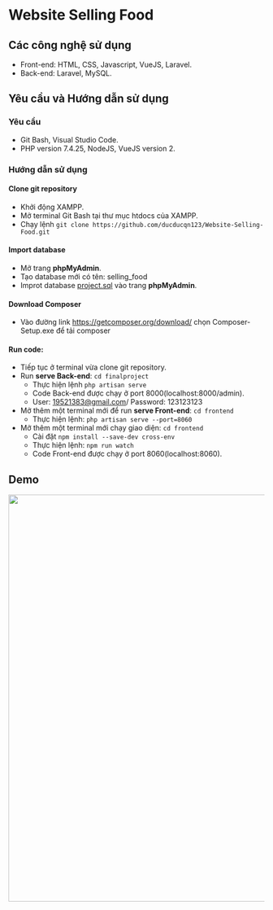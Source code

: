 # Website Selling Food
## Các công nghệ sử dụng
- Front-end: HTML, CSS, Javascript, VueJS, Laravel.
- Back-end: Laravel, MySQL.
## Yêu cầu và Hướng dẫn sử dụng
### Yêu cầu
- Git Bash, Visual Studio Code.
- PHP version 7.4.25, NodeJS, VueJS version 2.
### Hướng dẫn sử dụng
#### Clone git repository
- Khởi động XAMPP.
- Mở terminal Git Bash tại thư mục htdocs của XAMPP.
- Chạy lệnh `git clone https://github.com/ducducqn123/Website-Selling-Food.git`
#### Import database
- Mở trang **phpMyAdmin**.
- Tạo database mới có tên: selling_food
- Improt database [project.sql](env_and_database/selling_food.sql) vào trang **phpMyAdmin**.
#### Download Composer
- Vào đường link https://getcomposer.org/download/ chọn Composer-Setup.exe để tải composer
#### Run code:
- Tiếp tục ở terminal vừa clone git repository.  
- Run **serve Back-end**: `cd finalproject`
  - Thực hiện lệnh `php artisan serve`
  - Code Back-end được chạy ở port 8000(localhost:8000/admin).
  - User: 19521383@gmail.com/ Password: 123123123
- Mở thêm một terminal mới để run **serve Front-end**: `cd frontend`
  - Thực hiện lệnh: `php artisan serve --port=8060`
- Mở thêm một terminal mới chạy giao diện: `cd frontend`
  - Cài đặt `npm install --save-dev cross-env`
  - Thực hiện lệnh: `npm run watch`
  - Code Front-end được chạy ở port 8060(localhost:8060).
## Demo
<p align='center'><img style="height: 800px" src="https://github.com/ducducqn123/Website-Selling-Food/blob/ce4ab91b045d777d82beee1935e5df8eed736797/demo.png"></p>
